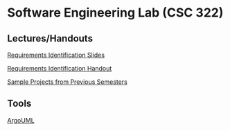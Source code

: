 # Software Engineering Lab (CSC 322)

## Lectures/Handouts
[Requirements Identification Slides](https://github.com/isatou/csc322/blob/master/Requirements%20Identification%20Slides.pdf)

[Requirements Identification Handout](https://github.com/isatou/csc322/blob/master/Requirements%20Identification%20Handout.pdf)

[Sample Projects from Previous Semesters](https://github.com/isatou/csc322/blob/master/CSc322SampleProjectTopics.pdf)

## Tools
[ArgoUML](http://argouml.tigris.org/)

